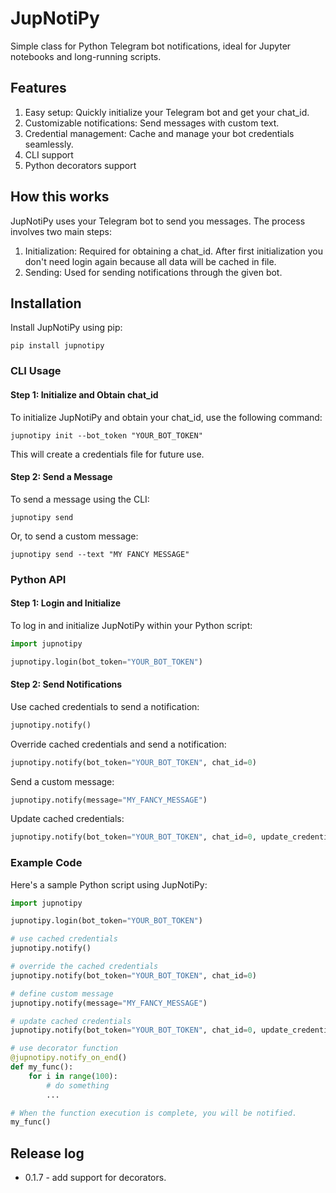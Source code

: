 # JupNotiPy

Simple class for Python Telegram bot notifications, ideal for Jupyter notebooks and long-running scripts.

## Features

1. Easy setup: Quickly initialize your Telegram bot and get your chat_id.
2. Customizable notifications: Send messages with custom text.
3. Credential management: Cache and manage your bot credentials seamlessly.
4. CLI support
5. Python decorators support

## How this works

JupNotiPy uses your Telegram bot to send you messages. The process involves two main steps:

1. Initialization: Required for obtaining a chat_id. After first initialization you don't need login again because all data will be cached in file.
2. Sending: Used for sending notifications through the given bot.

## Installation

Install JupNotiPy using pip:

```shell
pip install jupnotipy
```

### CLI Usage

#### Step 1: Initialize and Obtain chat_id

To initialize JupNotiPy and obtain your chat_id, use the following command:

```shell
jupnotipy init --bot_token "YOUR_BOT_TOKEN"
```

This will create a credentials file for future use.

#### Step 2: Send a Message

To send a message using the CLI:

```shell
jupnotipy send
```

Or, to send a custom message:

```shell
jupnotipy send --text "MY FANCY MESSAGE"
```

### Python API

#### Step 1: Login and Initialize

To log in and initialize JupNotiPy within your Python script:

```python
import jupnotipy

jupnotipy.login(bot_token="YOUR_BOT_TOKEN")
```

#### Step 2: Send Notifications

Use cached credentials to send a notification:

```python
jupnotipy.notify()
```

Override cached credentials and send a notification:

```python
jupnotipy.notify(bot_token="YOUR_BOT_TOKEN", chat_id=0)
```

Send a custom message:

```python
jupnotipy.notify(message="MY_FANCY_MESSAGE")
```

Update cached credentials:

```python
jupnotipy.notify(bot_token="YOUR_BOT_TOKEN", chat_id=0, update_credentials=True)
```

### Example Code

Here's a sample Python script using JupNotiPy:

```python
import jupnotipy

jupnotipy.login(bot_token="YOUR_BOT_TOKEN")

# use cached credentials
jupnotipy.notify()

# override the cached credentials
jupnotipy.notify(bot_token="YOUR_BOT_TOKEN", chat_id=0)

# define custom message
jupnotipy.notify(message="MY_FANCY_MESSAGE")

# update cached credentials
jupnotipy.notify(bot_token="YOUR_BOT_TOKEN", chat_id=0, update_credentials=True)

# use decorator function
@jupnotipy.notify_on_end()
def my_func():
    for i in range(100):
        # do something
        ...

# When the function execution is complete, you will be notified.
my_func()
```

## Release log

- 0.1.7 - add support for decorators.

